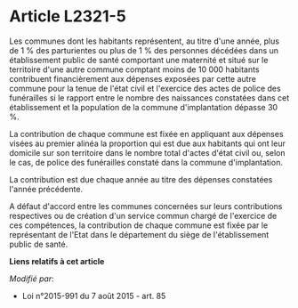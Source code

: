 # Article L2321-5

Les communes dont les habitants représentent, au titre d'une année, plus de 1 % des parturientes ou plus de 1 % des personnes
décédées dans un établissement public de santé comportant une maternité et situé sur le territoire d'une autre commune
comptant moins de 10 000 habitants contribuent financièrement aux dépenses exposées par cette autre commune pour la tenue de
l'état civil et l'exercice des actes de police des funérailles si le rapport entre le nombre des naissances constatées dans
cet établissement et la population de la commune d'implantation dépasse 30 %.   

La contribution de chaque commune est fixée en appliquant aux dépenses visées au premier alinéa la proportion qui est due aux
habitants qui ont leur domicile sur son territoire dans le nombre total d'actes d'état civil ou, selon le cas, de police des
funérailles constaté dans la commune d'implantation. 

La contribution est due chaque année au titre des dépenses constatées l'année précédente. 

A défaut d'accord entre les communes concernées sur leurs contributions respectives ou de création d'un service commun chargé
de l'exercice de ces compétences, la contribution de chaque commune est fixée par le représentant de l'Etat dans le
département du siège de l'établissement public de santé.

**Liens relatifs à cet article**

_Modifié par_:

  - Loi n°2015-991 du 7 août 2015 - art. 85
